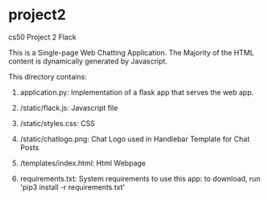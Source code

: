# project2
cs50 Project 2 Flack

This is a Single-page Web Chatting Application. The Majority of the HTML content is dynamically generated by Javascript.


This directory contains:

1. application.py: 				Implementation of a flask app that serves the web app.

2. /static/flack.js: 			Javascript file

3. /static/styles.css:    CSS

4. /static/chatlogo.png:  Chat Logo used in Handlebar Template for Chat Posts

5. /templates/index.html:		 Html Webpage

6. requirements.txt:			System requirements to use this app: to download, run 'pip3 install -r requirements.txt'

